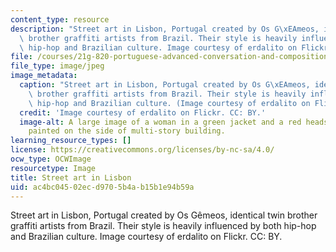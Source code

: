 ```yaml
---
content_type: resource
description: "Street art in Lisbon, Portugal created by Os G\xEAmeos, identical twin\
  \ brother graffiti artists from Brazil. Their style is heavily influenced by both\
  \ hip-hop and Brazilian culture. Image courtesy of erdalito on Flickr. CC: BY."
file: /courses/21g-820-portuguese-advanced-conversation-and-composition-fall-2014/ac4bc04502ecd9705b4ab15b1e94b59a_21g-820f14.jpg
file_type: image/jpeg
image_metadata:
  caption: "Street art in Lisbon, Portugal created by Os G\xEAmeos, identical twin\
    \ brother graffiti artists from Brazil. Their style is heavily influenced by both\
    \ hip-hop and Brazilian culture. (Image courtesy of erdalito on Flickr. CC: BY.)"
  credit: 'Image courtesy of erdalito on Flickr. CC: BY.'
  image-alt: A large image of a woman in a green jacket and a red headscarf has been
    painted on the side of multi-story building.
learning_resource_types: []
license: https://creativecommons.org/licenses/by-nc-sa/4.0/
ocw_type: OCWImage
resourcetype: Image
title: Street art in Lisbon
uid: ac4bc045-02ec-d970-5b4a-b15b1e94b59a
---
```

Street art in Lisbon, Portugal created by Os Gêmeos, identical twin brother graffiti artists from Brazil. Their style is heavily influenced by both hip-hop and Brazilian culture. Image courtesy of erdalito on Flickr. CC: BY.